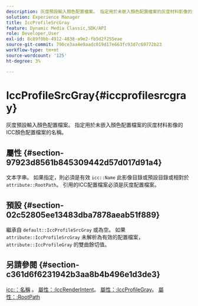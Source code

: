 ```yaml
---
description: 灰度預設輸入顏色配置檔案。 指定用於未嵌入顏色配置檔案的灰度材料影像的ICC顏色配置檔案的名稱。
solution: Experience Manager
title: IccProfileSrcGray
feature: Dynamic Media Classic,SDK/API
role: Developer,User
exl-id: 8c89f0bb-4912-4838-a9e2-fb5d2f255eae
source-git-commit: 790ce3aa4e9aadc019d17e663fc93d7c69772b23
workflow-type: tm+mt
source-wordcount: '125'
ht-degree: 3%

---
```


# IccProfileSrcGray{#iccprofilesrcgray}

灰度預設輸入顏色配置檔案。 指定用於未嵌入顏色配置檔案的灰度材料影像的ICC顏色配置檔案的名稱。

## 屬性 {#section-97923d8561b845309442d57d017d91a4}

文本字串。 如果指定，則必須是有效 `icc::Name` 此影像目錄或預設目錄或相對於 `attribute::RootPath`。 引用的ICC配置檔案必須是灰度配置檔案。

## 預設 {#section-02c52805ee13483dba7878aeab51f889}

繼承自 `default::IccProfileSrcGray` 或為空。 如果 `attribute::IccProfileSrcGray` 未解析為有效的配置檔案， `attribute::IccProfileGray` 的雙曲餘切值。

## 另請參閱 {#section-c361d6f6231942b3aa8b4b496e1d3de3}

[icc:：名稱](../../../../../ir-api/material-cat/image-rendering-api-ref/c-ir-material-catalog/c-ir-icc-profile-map-reference/r-ir-name-icc.md#reference-7a293ede360e433782575f8f6a562ac2) 。 [屬性：:IccRenderIntent](../../../../../ir-api/material-cat/image-rendering-api-ref/c-ir-material-catalog/c-ir-attributes-reference/r-ir-iccrenderintent.md#reference-3b80b7a4c25545a593c5076f318b5c40)。 [屬性：:IccProfileGray](../../../../../ir-api/material-cat/image-rendering-api-ref/c-ir-material-catalog/c-ir-attributes-reference/r-ir-iccprofilegray.md#reference-712f1d0dcca748df9aaf495681bb39e6)。 [屬性：:RootPath](../../../../../ir-api/material-cat/image-rendering-api-ref/c-ir-material-catalog/c-ir-attributes-reference/r-ir-rootpath.md#reference-a4d7c96b62e14fcbad1740c702f160f3)
